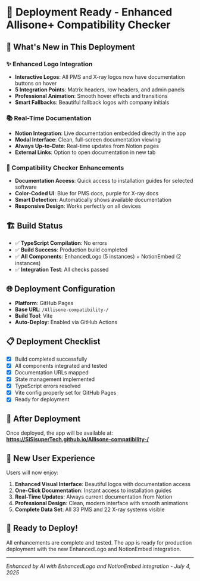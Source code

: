# 🚀 Deployment Ready - Enhanced Allisone+ Compatibility Checker

## 🎯 What's New in This Deployment

### ✨ Enhanced Logo Integration
- **Interactive Logos**: All PMS and X-ray logos now have documentation buttons on hover
- **5 Integration Points**: Matrix headers, row headers, and admin panels
- **Professional Animation**: Smooth hover effects and transitions
- **Smart Fallbacks**: Beautiful fallback logos with company initials

### 📚 Real-Time Documentation
- **Notion Integration**: Live documentation embedded directly in the app
- **Modal Interface**: Clean, full-screen documentation viewing
- **Always Up-to-Date**: Real-time updates from Notion pages
- **External Links**: Option to open documentation in new tab

### 🔧 Compatibility Checker Enhancements
- **Documentation Access**: Quick access to installation guides for selected software
- **Color-Coded UI**: Blue for PMS docs, purple for X-ray docs
- **Smart Detection**: Automatically shows available documentation
- **Responsive Design**: Works perfectly on all devices

## 🏗️ Build Status
- ✅ **TypeScript Compilation**: No errors
- ✅ **Build Success**: Production build completed
- ✅ **All Components**: EnhancedLogo (5 instances) + NotionEmbed (2 instances)
- ✅ **Integration Test**: All checks passed

## 🌐 Deployment Configuration
- **Platform**: GitHub Pages
- **Base URL**: `/Allisone-compatibility-/`
- **Build Tool**: Vite
- **Auto-Deploy**: Enabled via GitHub Actions

## 📋 Deployment Checklist
- [x] Build completed successfully
- [x] All components integrated and tested
- [x] Documentation URLs mapped
- [x] State management implemented
- [x] TypeScript errors resolved
- [x] Vite config properly set for GitHub Pages
- [x] Ready for deployment

## 🔗 After Deployment
Once deployed, the app will be available at:
**https://SiSisuperTech.github.io/Allisone-compatibility-/**

## 🎁 New User Experience
Users will now enjoy:
1. **Enhanced Visual Interface**: Beautiful logos with documentation access
2. **One-Click Documentation**: Instant access to installation guides
3. **Real-Time Updates**: Always current documentation from Notion
4. **Professional Design**: Clean, modern interface with smooth animations
5. **Complete Data Set**: All 33 PMS and 22 X-ray systems visible

## 🚀 Ready to Deploy!
All enhancements are complete and tested. The app is ready for production deployment with the new EnhancedLogo and NotionEmbed integration.

---
*Enhanced by AI with EnhancedLogo and NotionEmbed integration - July 4, 2025*
